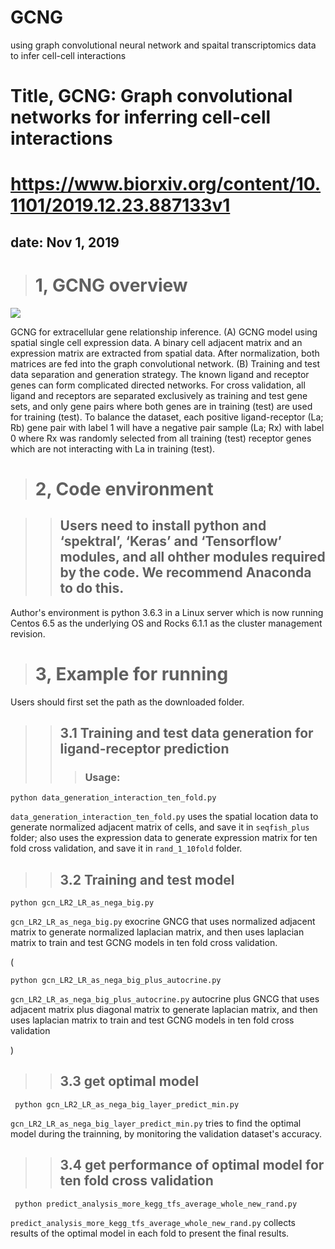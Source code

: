 # GCNG
using graph convolutional neural network and spaital transcriptomics data to infer cell-cell interactions
# Title, GCNG: Graph convolutional networks for inferring cell-cell interactions
# https://www.biorxiv.org/content/10.1101/2019.12.23.887133v1
## date: Nov 1, 2019

># 1, GCNG overview
![](https://github.com/xiaoyeye/GCNG/blob/master/GCNG.bmp)

GCNG for extracellular gene relationship inference. (A) GCNG model using spatial single cell expression data. A binary cell adjacent matrix and an expression matrix are extracted from spatial data. After normalization, both matrices are fed into the graph convolutional network. (B) Training and test data separation and generation strategy. The known ligand and receptor genes can form complicated directed networks. For cross validation, all ligand and receptors are separated exclusively as training and test gene sets, and only gene pairs where both genes are in training (test) are used for training (test). To balance the dataset, each positive ligand-receptor (La; Rb) gene pair with label 1 will have a negative pair sample (La; Rx) with label 0 where Rx was randomly selected from all training (test) receptor genes which are not interacting with La in training (test).

># 2, Code environment

>>## Users need to install python and ‘spektral’, ‘Keras’ and ‘Tensorflow’ modules, and  all ohther modules required by the code. We  recommend Anaconda to do this.
Author's environment is python 3.6.3 in a Linux server which is now running Centos 6.5 as the underlying OS and Rocks 6.1.1 as the cluster management revision. 

># 3, Example for running
Users should first set the path as the downloaded folder. 
>>## 3.1 Training and test data generation  for ligand-receptor prediction
>>>### Usage: 

    python data_generation_interaction_ten_fold.py

`data_generation_interaction_ten_fold.py` uses the spatial location data to generate normalized adjacent matrix of cells, and save it in `seqfish_plus` folder; also uses the expression data to generate expression matrix for ten fold cross validation, and save it in `rand_1_10fold` folder.

>>## 3.2 Training and test model

    python gcn_LR2_LR_as_nega_big.py
    
  `gcn_LR2_LR_as_nega_big.py` exocrine GNCG that uses normalized adjacent matrix to generate normalized laplacian matrix, and then uses laplacian matrix to train and test GCNG models in ten fold cross validation. 
  
  (
  
    python gcn_LR2_LR_as_nega_big_plus_autocrine.py
  
  `gcn_LR2_LR_as_nega_big_plus_autocrine.py` autocrine plus GNCG that uses adjacent matrix plus diagonal matrix to generate laplacian matrix, and then uses laplacian matrix to train and test GCNG models in ten fold cross validation
  
  )
  
 >>## 3.3 get optimal model
 
     python gcn_LR2_LR_as_nega_big_layer_predict_min.py
     
   `gcn_LR2_LR_as_nega_big_layer_predict_min.py` tries to find the optimal model during the trainning, by monitoring the validation dataset's accuracy.
   
 >>## 3.4 get performance of optimal model for ten fold cross validation
  
     python predict_analysis_more_kegg_tfs_average_whole_new_rand.py
     
   `predict_analysis_more_kegg_tfs_average_whole_new_rand.py` collects results of the optimal model in each fold to present the final results.
 
